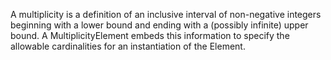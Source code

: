 A multiplicity is a definition of an inclusive interval of non-negative integers beginning with a lower bound and ending with a (possibly infinite) upper bound. A MultiplicityElement embeds this information to specify the allowable cardinalities for an instantiation of the Element.